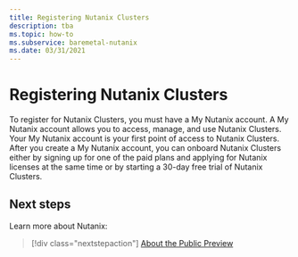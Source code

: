 ```yaml
---
title: Registering Nutanix Clusters
description: tba
ms.topic: how-to
ms.subservice: baremetal-nutanix
ms.date: 03/31/2021
---
```


# Registering Nutanix Clusters

To register for Nutanix Clusters, you must have a My Nutanix account. A My Nutanix account allows you to access, manage, and use Nutanix Clusters. Your My Nutanix account is your first point of access to Nutanix Clusters. After you create a My Nutanix account, you can onboard Nutanix Clusters either by signing up for one of the paid plans and applying for Nutanix licenses at the same time or by starting a 30-day free trial of Nutanix Clusters. 

 
## Next steps

Learn more about Nutanix:

> [!div class="nextstepaction"]
> [About the Public Preview](about-the-public-preview.md)
